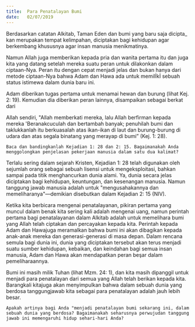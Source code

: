```yaml
---
title:  Para Penatalayan Bumi
date:   02/07/2019
---
```


Berdasarkan catatan Alkitab, Taman Eden dan bumi yang baru saja dicipta_ kan merupakan tempat kelimpahan, diciptakan bagi kehidupan agar berkembang khususnya agar insan manusia menikmatinya.

Namun Allah juga memberikan kepada pria dan wanita pertama itu dan juga kita yang datang setelah mereka suatu peran untuk dilakonkan dalam ciptaan-Nya. Peran itu dengan cepat menjadi jelas dan bukan hanya dari metode ciptaan-Nya bahwa Adam dan Hawa ada untuk memilİkİ sebuah status istimewa dalam dunia baru ini.

Adam diberikan tugas pertama untuk menamai hewan dan burung (lihat Kej. 2: 19). Kemudian dia diberikan peran lainnya, disampaikan sebagai berkat dari

Allah sendiri, "Allah memberkati mereka, lalu Allah berfirman kepada mereka 'Beranakcuculah dan bertambah banyak; penuhilah bumi dan taklukkanlah itu berkuasalah atas ikan-ikan di laut dan burung-burung di udara dan atas segala binatang yang merayap di bumi” (Kej. 1: 28).

`Baca dan bandingkanlah Kejadian 1: 28 dan 2: 15. Bagaimanakah Anda menggolongkan penjelasan pekerjaan manusia dalam satu dua kalimat?`

Terlalu sering dalam sejarah Kristen, Kejadian 1: 28 telah digunakan oleh sejumlah orang sebagai sebuah lisensi untuk mengeksploitasi, bahkan sampai pada titik menghancurkan dunia alami. Ya, dunia secara jelas diciptakan bagi kehidupan, keuntungan, dan kesenangan manusia. Namun tanggung jawab manusia adalah untuk "mengusahakannya dan memeliharanya"—demikian disebutkan dalam Kejadian 2: 15 (NIV).

Ketika kita berbicara mengenai penatalayanan, pikiran pertama yang muncul dalam benak kita sering kali adalah mengenai uang, namun perintah pertama bagi penatalayanan dalam Alkitab adalah untuk memelihara bumi yang Allah telah ciptakan dan percayakan kepada kita. Perintah kepada Adam dan Hawajuga meramalkan bahwa bumi ini akan dibagikan kepada anak-anak mereka dan generasi-generasi di masa depan. Dalam rencana semula bagi dunia ini, dunia yang diciptakan tersebut akan terus menjadi suatu sumber kehidupan, kebaikan, dan keindahan bagi semua insan manusia, Adam dan Hawa akan mendapatkan peran beşar dalam pemeliharaannya.

Bumi ini masih milik Tuhan (lihat Mzm. 24: 1), dan kita masih dipanggil untuk menjadi para penatalayan dari semua yang Allah telah berikan kepada kita. Barangkali kitajuga akan menyimpulkan bahwa dalam sebuah dunia yang berdosa tanggungjawab kita sebagai para penatalayan adalah jauh lebih besar.

`Apakah artinya bagi Anda "menjadi penatalayan bumi sekarang ini, dalam sebuah dunia yang berdosa? Bagaimanakah seharusnya perwujudan tanggung jawab ini memengaruhi hidup sehari-hari Anda?`
